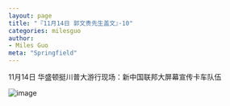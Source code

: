 ```yaml
---
layout: page
title: "『11月14日 郭文贵先生盖文』·10"
categories: milesguo
author:
- Miles Guo
meta: "Springfield"
---
```


11月14日 华盛顿挺川普大游行现场：新中国联邦大屏幕宣传卡车队伍

![image](../../../../image/milesguo/2020_11_14_Miles_Guo_Getter_10_1.png)
